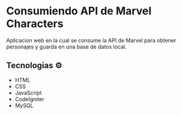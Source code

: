 # Consumiendo API de Marvel Characters

Aplicacion web en la cual se consume la API de Marvel para obtener personajes y guarda en una base de datos local.

## Tecnologias ⚙

- HTML
- CSS
- JavaScript
- CodeIgniter
- MySQL
